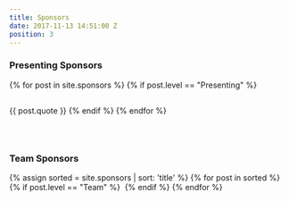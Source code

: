 ```yaml
---
title: Sponsors
date: 2017-11-13 14:51:00 Z
position: 3
---
```



<div class="row text-center">
    <h3>Presenting Sponsors</h3>
    {% for post in site.sponsors %}
    {% if post.level == "Presenting" %}
    <div class="no-padding col-xs-6 col-md-6" style="display: inline-block; float: none;">
        <div style="padding-bottom: 30px;">
            <img src="{{ post.image }}" alt="">
            <p style="padding-top: 15px;">{{ post.quote }}</p>
        </div>
    </div>
    {% endif %}
    {% endfor %}
</div>
<div class="row text-center">
    <h3>Team Sponsors</h3>
    {% assign sorted = site.sponsors | sort: 'title' %}
    {% for post in sorted %}
    {% if post.level == "Team" %}
    <div class="no-padding col-xs-6 col-md-3" style="display: inline-block; float: none;">
        <div style="padding-bottom: 30px;">
            <img src="{{ post.image }}" alt="">
        </div>
    </div>
    {% endif %}
    {% endfor %}
</div>